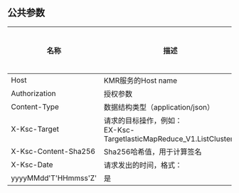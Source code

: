 ## 公共参数

| 名称 | 描述 | 是否必须 |
| -- | -- | -- |
| Host | KMR服务的Host name | 是 |
| Authorization | 授权参数 | 是 |
| Content-Type | 数据结构类型（application/json） | 是 |
| X-Ksc-Target | 请求的目标操作，例如：<br>EX-Ksc-TargetlasticMapReduce_V1.ListClusters | 是 |
| X-Ksc-Content-Sha256 | Sha256哈希值，用于计算签名 | 否 |
| X-Ksc-Date | 请求发出的时间，格式：
yyyyMMdd'T'HHmmss'Z'  | 是 |
